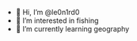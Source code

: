 - 👋 Hi, I’m @le0n1rd0
- 👀 I’m interested in fishing
- 🌱 I’m currently learning geography

<!---
le0n1rd0/le0n1rd0 is a ✨ special ✨ repository because its `README.md` (this file) appears on your GitHub profile.
You can click the Preview link to take a look at your changes.
--->
